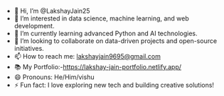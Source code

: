 - 👋 Hi, I’m @LakshayJain25
- 👀 I’m interested in data science, machine learning, and web development.
- 🌱 I’m currently learning advanced Python and AI technologies.
- 💞️ I’m looking to collaborate on data-driven projects and open-source initiatives.
- 📫 How to reach me: lakshayjain9695@gmail.com
- 📚 My Portfolio:-https://lakshay-jain-portfolio.netlify.app/
- 😄 Pronouns: He/Him/vishu
- ⚡ Fun fact: I love exploring new tech and building creative solutions!


<!---
LakshayJain25/LakshayJain25 is a ✨ special ✨ repository because its `README.md` (this file) appears on your GitHub profile.
You can click the Preview link to take a look at your changes.
--->
